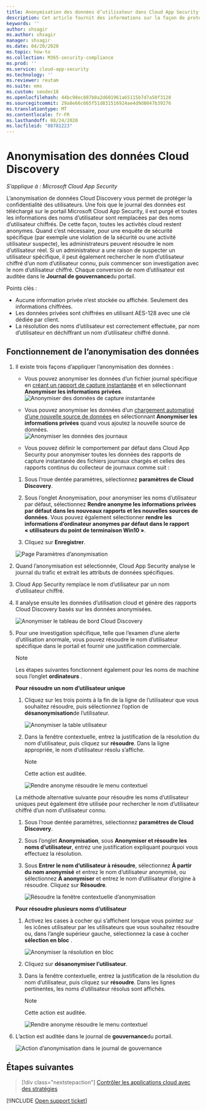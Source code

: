 ```yaml
---
title: Anonymisation des données d’utilisateur dans Cloud App Security
description: Cet article fournit des informations sur la façon de protéger la confidentialité des utilisateurs en anonymisant les noms d’utilisateur dans vos données Cloud Discovery.
keywords: ''
author: shsagir
ms.author: shsagir
manager: shsagir
ms.date: 04/20/2020
ms.topic: how-to
ms.collection: M365-security-compliance
ms.prod: ''
ms.service: cloud-app-security
ms.technology: ''
ms.reviewer: reutam
ms.suite: ems
ms.custom: seodec18
ms.openlocfilehash: 44bc98ec887b8a2d601961a65115b7d7a50f3128
ms.sourcegitcommit: 29a8e66c665f51d831516924ae4d9d8047b39276
ms.translationtype: MT
ms.contentlocale: fr-FR
ms.lasthandoff: 08/24/2020
ms.locfileid: "88781223"
---
```

# <a name="cloud-discovery-data-anonymization"></a>Anonymisation des données Cloud Discovery

*S’applique à : Microsoft Cloud App Security*

L’anonymisation de données Cloud Discovery vous permet de protéger la confidentialité des utilisateurs. Une fois que le journal des données est téléchargé sur le portail Microsoft Cloud App Security, il est purgé et toutes les informations des noms d’utilisateur sont remplacées par des noms d’utilisateur chiffrés. De cette façon, toutes les activités cloud restent anonymes. Quand c’est nécessaire, pour une enquête de sécurité spécifique (par exemple une violation de la sécurité ou une activité utilisateur suspecte), les administrateurs peuvent résoudre le nom d’utilisateur réel. Si un administrateur a une raison de suspecter un utilisateur spécifique, il peut également rechercher le nom d’utilisateur chiffré d’un nom d’utilisateur connu, puis commencer son investigation avec le nom d’utilisateur chiffré. Chaque conversion de nom d’utilisateur est auditée dans le **Journal de gouvernance**du portail.

Points clés :

- Aucune information privée n’est stockée ou affichée. Seulement des informations chiffrées.
- Les données privées sont chiffrées en utilisant AES-128 avec une clé dédiée par client.
- La résolution des noms d’utilisateur est correctement effectuée, par nom d’utilisateur en déchiffrant un nom d’utilisateur chiffré donné.

## <a name="how-data-anonymization-works"></a>Fonctionnement de l’anonymisation des données

1. Il existe trois façons d’appliquer l’anonymisation des données :

    - Vous pouvez anonymiser les données d’un fichier journal spécifique en [créant un rapport de capture instantanée](create-snapshot-cloud-discovery-reports.md) et en sélectionnant **Anonymiser les informations privées**.  
    ![Anonymiser des données de capture instantanée](media/anonymize-log.png)

    - Vous pouvez anonymiser les données d’un [chargement automatisé d’une nouvelle source de données](configure-automatic-log-upload-for-continuous-reports.md) en sélectionnant **Anonymiser les informations privées** quand vous ajoutez la nouvelle source de données.  
    ![Anonymiser les données des journaux](media/anonymize-autolog.png)

    - Vous pouvez définir le comportement par défaut dans Cloud App Security pour anonymiser toutes les données des rapports de capture instantanée des fichiers journaux chargés et celles des rapports continus du collecteur de journaux comme suit :

    1. Sous l’roue dentée paramètres, sélectionnez **paramètres de Cloud Discovery**.

    2. Sous l’onglet Anonymisation, pour anonymiser les noms d’utilisateur par défaut, sélectionnez **Rendre anonyme les informations privées par défaut dans les nouveaux rapports et les nouvelles sources de données**. Vous pouvez également sélectionner **rendre les informations d’ordinateur anonymes par défaut dans le rapport « utilisateurs du point de terminaison Win10 »**.
    3. Cliquez sur **Enregistrer**.

    ![Page Paramètres d’anonymisation](media/anonymizer1.png)

2. Quand l’anonymisation est sélectionnée, Cloud App Security analyse le journal du trafic et extrait les attributs de données spécifiques.
3. Cloud App Security remplace le nom d’utilisateur par un nom d’utilisateur chiffré.
4. Il analyse ensuite les données d’utilisation cloud et génère des rapports Cloud Discovery basés sur les données anonymisées.

    ![Anonymiser le tableau de bord Cloud Discovery](media/anonymize-dashboard.png)

5. Pour une investigation spécifique, telle que l’examen d’une alerte d’utilisation anormale, vous pouvez résoudre le nom d’utilisateur spécifique dans le portail et fournir une justification commerciale.

    > [!NOTE]
    > Les étapes suivantes fonctionnent également pour les noms de machine sous l’onglet **ordinateurs** .

    **Pour résoudre un nom d’utilisateur unique**

    1. Cliquez sur les trois points à la fin de la ligne de l’utilisateur que vous souhaitez résoudre, puis sélectionnez l’option de **désanonymisation**de l’utilisateur.

        ![Anonymiser la table utilisateur](media/anonymize-user-table.png)

    1. Dans la fenêtre contextuelle, entrez la justification de la résolution du nom d’utilisateur, puis cliquez sur **résoudre**. Dans la ligne appropriée, le nom d’utilisateur résolu s’affiche.

        > [!NOTE]
        > Cette action est auditée.

        ![Rendre anonyme résoudre le menu contextuel](media/anonymize-resolve-dialog.png)

    La méthode alternative suivante pour résoudre les noms d’utilisateur uniques peut également être utilisée pour rechercher le nom d’utilisateur chiffré d’un nom d’utilisateur connu.

    1. Sous l’roue dentée paramètres, sélectionnez **paramètres de Cloud Discovery**.

    1. Sous l’onglet **Anonymisation**, sous **Anonymiser et résoudre les noms d’utilisateur**, entrez une justification expliquant pourquoi vous effectuez la résolution.
    1. Sous **Entrer le nom d’utilisateur à résoudre**, sélectionnez **À partir du nom anonymisé** et entrez le nom d’utilisateur anonymisé, ou sélectionnez **À anonymiser** et entrez le nom d’utilisateur d’origine à résoudre. Cliquez sur **Résoudre**.

        ![Résoudre la fenêtre contextuelle d’anonymisation](media/anonymizer.png)

    **Pour résoudre plusieurs noms d’utilisateur**

    1. Activez les cases à cocher qui s’affichent lorsque vous pointez sur les icônes utilisateur par les utilisateurs que vous souhaitez résoudre ou, dans l’angle supérieur gauche, sélectionnez la case à cocher **sélection en bloc** .

        ![Anonymiser la résolution en bloc](media/anonymize-bulk-resolve.png)

    1. Cliquez sur **désanonymiser l’utilisateur**.
    1. Dans la fenêtre contextuelle, entrez la justification de la résolution du nom d’utilisateur, puis cliquez sur **résoudre**. Dans les lignes pertinentes, les noms d’utilisateur résolus sont affichés.

        > [!NOTE]
        > Cette action est auditée.

        ![Rendre anonyme résoudre le menu contextuel](media/anonymize-resolve-dialog.png)

6. L’action est auditée dans le journal de **gouvernance**du portail.

    ![Action d’anonymisation dans le journal de gouvernance](media/anonymize-gov-log.png)

## <a name="next-steps"></a>Étapes suivantes

> [!div class="nextstepaction"]
> [Contrôler les applications cloud avec des stratégies](control-cloud-apps-with-policies.md)

[!INCLUDE [Open support ticket](includes/support.md)]
